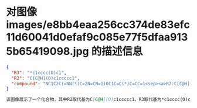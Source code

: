 # 对图像 images/e8bb4eaa256cc374de83efc11d60041d0efaf9c085e77f5dfaa9135b65419098.jpg 的描述信息

```json
{
  "R3": "*c1cccc(O)c1",
  "R2": "C[C@H](O)c1ccccc1",
  "compound": "NC1C2C(=NN(*)C=2N=CN=1)OC1C=C(*)C=CC=1<sep><a>R2:C[C@H](O)c1ccccc1</a><sep><a>R3:*c1cccc(O)c1</a>"
}
```

```markdown
该图像展示了一个化合物，其中R2取代基为C[C@H](O)c1ccccc1，R3取代基为*c1cccc(O)c1，化合物主体结构为NC1C2C(=NN(*)C=2N=CN=1)OC1C=C(*)C=CC=1。
```
